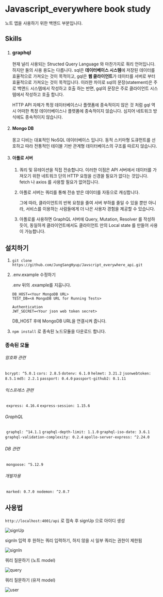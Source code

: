 # Javascript_everywhere book study

노트 앱을 사용하기 위한 백엔드 부분입니다.

## Skills

1. ### graphql

   현재 널리 사용되는 Structed Query Language  와 마찬가지로 쿼리 언어입니다. 하지만 둘의 사용 용도는 다릅니다. sql은 **데이터베이스 시스템**에 저장된 데이터를 효율적으로 가져오는 것이 목적이고, gql은 **웹 클라이언트**가 데이터를 서버로 부터 효율적으로 가져오는 것이 목적입니다. 이러한 차이로 sql의 문장(statement)은 주로 백앤드 시스템에서 작성하고 호출 하는 반면, gql의 문장은 주로 클라이언트 시스템에서 작성하고 호출 합니다.

    HTTP API 자체가 특정 데이터베이스나 플랫폼에 종속적이지 않은 것 처럼 gql 역시 어떠한 특정 데이터베이스나 플렛폼에 종속적이지 않습니다. 심지어 네트워크 방식에도 종속적이지 않습니다.

2. #### Mongo DB

   몽고 디비는 대표적인 NoSQL 데이터베이스 입니다. 동적 스키마형 도큐먼트를 선호하고 따라 전통적인 테이블 기반 관계형 데이터베이스의 구조를 따르지 않습니다.

3. #### 아폴로 서버

   1. 쿼리 및 뮤테이션을 직접 전송합니다. 이러한 이점은 API 서버에서 데이터를 가져오기 위한 네트워크 단의 HTTP 요청을 신경쓸 필요가 없다는 것입니다. fetch 나 axios 를 사용할 필요가 없어집니다.

   2. 아폴로 서버는 쿼리를 통해 전송 받은 데이터를 자동으로 캐싱합니다.

      그에 따라, 클라이언트의 반복 요청을 줄여 서버 부하를 줄일 수 있을 뿐만 아니라, 서비스를 이용하는 사람들에게 더 나은 사용자 경험을 제공할 수 있습니다.

   3. 아폴로를 사용하면 GraphQL 서버에 Query, Mutation, Resolver 를 작성하듯이, 동일하게 클라이언트에서도 클라이언트 만의 Local state 를 만들어 사용이 가능합니다.

## 설치하기

1. `git clone https://github.com/JungSangHyup/Javscript_everywhere_api.git`

2. .env.example 수정하기

   .env 뒤의 .example를 지웁니다.

   `DB_HOST=<Your MongoDB URL>`    
   `TEST_DB=<A MongoDB URL for Running Tests>`

   `Authentication`                
   `JWT_SECRET=<Your json web token secret>`

    DB_HOST 후에 MongoDB URL을 연결시켜 줍니다.

3.
    `npm install` 로 종속된 노드모듈을 다운로드 합니다.

### 종속된 모듈


###### 암호화 관련

`bcrypt: ^5.0.1`
`cors: 2.8.5`
`dotenv: 6.1.0`
`helmet: 3.21.2`
`jsonwebtoken: 8.5.1`
`md5: 2.2.1`
`passport: 0.4.0`
`passport-github2: 0.1.11`

###### 익스프레스 관련

​       `express: 4.16.4`
​      	`express-session: 1.15.6`

###### GraphQL

​      	`graphql: ^14.1.1`
​      	`graphql-depth-limit: 1.1.0`
​      	`graphql-iso-date: 3.6.1`
​      	`graphql-validation-complexity: 0.2.4`
​	 `apollo-server-express: ^2.24.0`

###### DB 관련

​    	`mongoose: ^5.12.9`

###### 개발자용

​      	`marked: 0.7.0`
​      	`nodemon: ^2.0.7`

## 사용법

`http://localhost:4001/api` 로 접속 후  signUp 으로 아이디 생성

![signUp](https://user-images.githubusercontent.com/51068026/120648505-ad913a00-c4b6-11eb-9363-7326f903c4d9.PNG)


signIn 입력 후 원하는 쿼리 입력하기, 하지 않을 시 일부 쿼리는 권한이 제한됨

![signIn](https://user-images.githubusercontent.com/51068026/120648549-b97cfc00-c4b6-11eb-8760-a57644fe7336.PNG)


쿼리 질문하기 (노트 model)

![query](https://user-images.githubusercontent.com/51068026/120648567-beda4680-c4b6-11eb-9023-ffda4acb562b.PNG)


쿼리 질문하기 (유저 model)

![user](https://user-images.githubusercontent.com/51068026/120648576-c26dcd80-c4b6-11eb-95d6-e016a12a7ff1.PNG)


